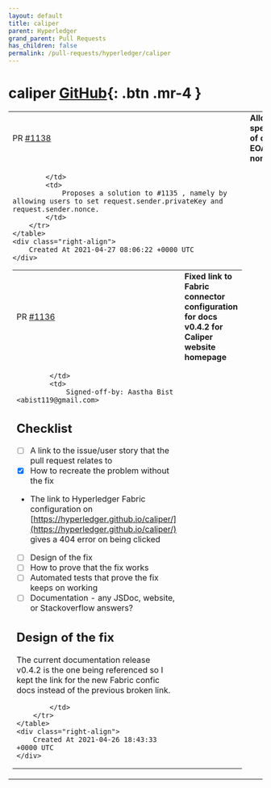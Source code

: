 ```yaml
---
layout: default
title: caliper
parent: Hyperledger
grand_parent: Pull Requests
has_children: false
permalink: /pull-requests/hyperledger/caliper
---
```


# caliper <span class="fs-3 right-align">[GitHub](https://github.com/hyperledger/caliper){: .btn .mr-4 }</span>


<div>
    <table>
        <tr>
            <td>
                PR <a href="https://github.com/hyperledger/caliper/pull/1138" class=".btn">#1138</a>
            </td>
            <td>
                <b>
                    Allow specification of custom EOA's and nonces
                </b>
            </td>
        </tr>
        <tr>
            <td>
                
            </td>
            <td>
                Proposes a solution to #1135 , namely by allowing users to set request.sender.privateKey and request.sender.nonce.
            </td>
        </tr>
    </table>
    <div class="right-align">
        Created At 2021-04-27 08:06:22 +0000 UTC
    </div>
</div>

<div>
    <table>
        <tr>
            <td>
                PR <a href="https://github.com/hyperledger/caliper/pull/1136" class=".btn">#1136</a>
            </td>
            <td>
                <b>
                    Fixed link to Fabric connector configuration for docs v0.4.2 for Caliper website homepage
                </b>
            </td>
        </tr>
        <tr>
            <td>
                
            </td>
            <td>
                Signed-off-by: Aastha Bist <abist119@gmail.com>

<!--- Provide a general summary of the pull request in the Title above -->

## Checklist
 - [ ]  A link to the issue/user story that the pull request relates to
 - [x]  How to recreate the problem without the fix
   - The link to Hyperledger Fabric configuration on [https://hyperledger.github.io/caliper/](https://hyperledger.github.io/caliper/) gives a 404 error on being clicked
 - [ ]  Design of the fix
 - [ ]  How to prove that the fix works
 - [ ]  Automated tests that prove the fix keeps on working
 - [ ]  Documentation - any JSDoc, website, or Stackoverflow answers?

<!-- please include any links to issues here -->

## Design of the fix
<!-- Focus on why you designed this fix this way, and what was discounted. Do not describe just the code - we can read that! -->
The current documentation release v0.4.2 is the one being referenced so I kept the link for the new Fabric confic docs instead of the previous broken link.


            </td>
        </tr>
    </table>
    <div class="right-align">
        Created At 2021-04-26 18:43:33 +0000 UTC
    </div>
</div>

